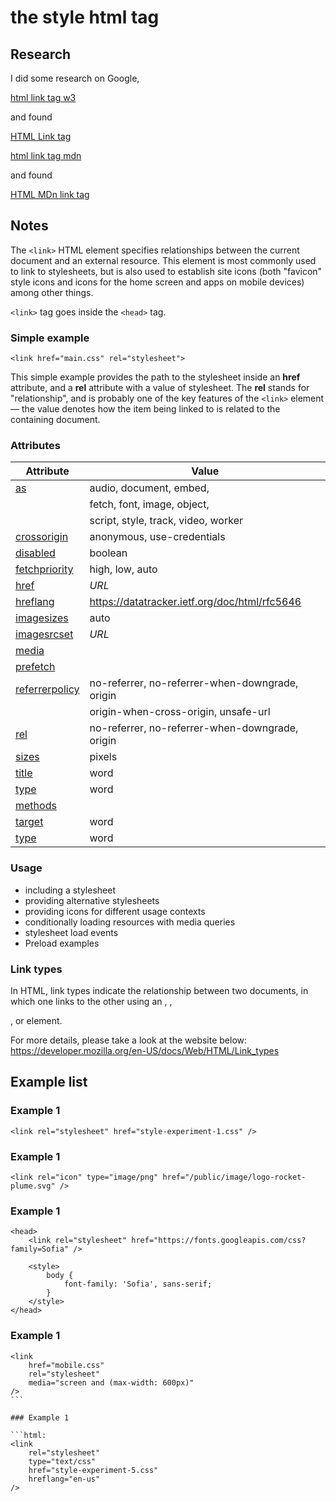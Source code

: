 # the **style** html tag

## Research

I did some research on Google,

[html link tag w3](https://www.google.com/search?q=link+html+tag+example+w3)

and found

[HTML Link tag](https://www.w3schools.com/tags/tag_link.asp)

[html link tag mdn](https://www.google.com/search?q=link+html+tag+example+mdn)

and found

[HTML MDn link tag](https://developer.mozilla.org/en-US/docs/Web/HTML/Element/link)

## Notes

The `<link>` HTML element specifies relationships between the current document and an external resource. This element is most commonly used to link to stylesheets, but is also used to establish site icons (both "favicon" style icons and icons for the home screen and apps on mobile devices) among other things.

`<link>` tag goes inside the `<head>` tag.

### Simple example

```html:
<link href="main.css" rel="stylesheet">
```

This simple example provides the path to the stylesheet inside an **href** attribute, and a **rel** attribute with a value of stylesheet. The **rel** stands for "relationship", and is probably one of the key features of the `<link>` element — the value denotes how the item being linked to is related to the containing document.

### Attributes

| Attribute                 | Value                                           |
| ------------------------- | ----------------------------------------------- |
| <ins>as</ins>             | audio, document, embed,                         |
|                           | fetch, font, image, object,                     |
|                           | script, style, track, video, worker             |
| <ins>crossorigin</ins>    | anonymous, use-credentials                      |
| <ins>disabled</ins>       | boolean                                         |
| <ins>fetchpriority</ins>  | high, low, auto                                 |
| <ins>href</ins>           | _URL_                                           |
| <ins>hreflang</ins>       | https://datatracker.ietf.org/doc/html/rfc5646   |
| <ins>imagesizes</ins>     | auto                                            |
| <ins>imagesrcset</ins>    | _URL_                                           |
| <ins>media</ins>          |                                                 |
| <ins>prefetch</ins>       |                                                 |
| <ins>referrerpolicy</ins> | no-referrer, no-referrer-when-downgrade, origin |
|                           | origin-when-cross-origin, unsafe-url            |
| <ins>rel</ins>            | no-referrer, no-referrer-when-downgrade, origin |
| <ins>sizes</ins>          | pixels                                          |
| <ins>title</ins>          | word                                            |
| <ins>type</ins>           | word                                            |
| <ins>methods </ins>       |                                                 |
| <ins>target </ins>        | word                                            |
| <ins>type</ins>           | word                                            |

### Usage

- including a stylesheet
- providing alternative stylesheets
- providing icons for different usage contexts
- conditionally loading resources with media queries
- stylesheet load events
- Preload examples

### Link types

In HTML, link types indicate the relationship between two documents, in which one links to the other using an <a>, <area>, <form>, or <link> element.

For more details, please take a look at the website below:
https://developer.mozilla.org/en-US/docs/Web/HTML/Link_types

## Example list

### Example 1

```html:
<link rel="stylesheet" href="style-experiment-1.css" />
```

### Example 1

```html:
<link rel="icon" type="image/png" href="/public/image/logo-rocket-plume.svg" />
```

### Example 1

```html:
<head>
	<link rel="stylesheet" href="https://fonts.googleapis.com/css?family=Sofia" />

	<style>
		body {
			font-family: 'Sofia', sans-serif;
		}
	</style>
</head>
```

### Example 1

````html:
<link
	href="mobile.css"
	rel="stylesheet"
	media="screen and (max-width: 600px)"
/>
```

### Example 1

```html:
<link
	rel="stylesheet"
	type="text/css"
	href="style-experiment-5.css"
	hreflang="en-us"
/>
````
